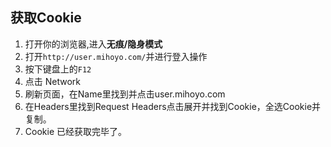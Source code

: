 ## 获取Cookie

1. 打开你的浏览器,进入**无痕/隐身模式**
2. 打开`http://user.mihoyo.com/`并进行登入操作
3. 按下键盘上的`F12`
4. 点击 Network
5. 刷新页面，在Name里找到并点击user.mihoyo.com
6. 在Headers里找到Request Headers点击展开并找到Cookie，全选Cookie并复制。
7. Cookie 已经获取完毕了。